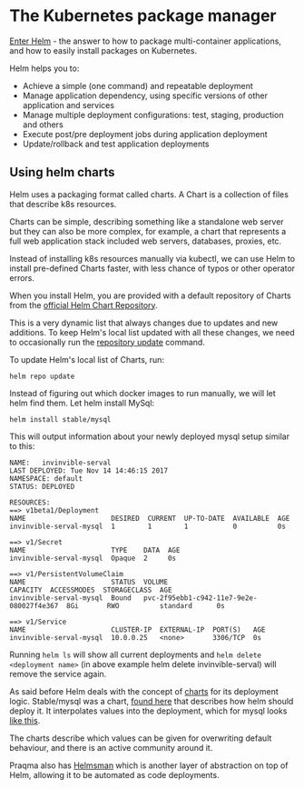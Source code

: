 # The Kubernetes package manager

[Enter Helm](https://github.com/helm/helm) - the
answer to how to package multi-container
applications, and how to easily install packages
on Kubernetes.

Helm helps you to:

- Achieve a simple (one command) and repeatable
  deployment
- Manage application dependency, using specific
  versions of other application and services
- Manage multiple deployment configurations: test,
  staging, production and others
- Execute post/pre deployment jobs during
  application deployment
- Update/rollback and test application deployments

## Using helm charts

Helm uses a packaging format called charts. A
Chart is a collection of files that describe k8s
resources.

Charts can be simple, describing something like a
standalone web server but they can also be more
complex, for example, a chart that represents a
full web application stack included web servers,
databases, proxies, etc.

Instead of installing k8s resources manually via
kubectl, we can use Helm to install pre-defined
Charts faster, with less chance of typos or other
operator errors.

When you install Helm, you are provided with a
default repository of Charts from the
[official Helm Chart Repository](https://artifacthub.io/).

This is a very dynamic list that always changes
due to updates and new additions. To keep Helm's
local list updated with all these changes, we need
to occasionally run the
[repository update](https://docs.helm.sh/helm/#helm-repo-update)
command.

To update Helm's local list of Charts, run:

```
helm repo update
```

Instead of figuring out which docker images to run
manually, we will let helm find them. Let helm
install MySql:

```
helm install stable/mysql
```

This will output information about your newly
deployed mysql setup similar to this:

```
NAME:   invinvible-serval
LAST DEPLOYED: Tue Nov 14 14:46:15 2017
NAMESPACE: default
STATUS: DEPLOYED

RESOURCES:
==> v1beta1/Deployment
NAME                     DESIRED  CURRENT  UP-TO-DATE  AVAILABLE  AGE
invinvible-serval-mysql  1        1        1           0          0s

==> v1/Secret
NAME                     TYPE    DATA  AGE
invinvible-serval-mysql  Opaque  2     0s

==> v1/PersistentVolumeClaim
NAME                     STATUS  VOLUME                                    CAPACITY  ACCESSMODES  STORAGECLASS  AGE
invinvible-serval-mysql  Bound   pvc-2f95ebb1-c942-11e7-9e2e-080027f4e367  8Gi       RWO          standard      0s

==> v1/Service
NAME                     CLUSTER-IP  EXTERNAL-IP  PORT(S)   AGE
invinvible-serval-mysql  10.0.0.25   <none>       3306/TCP  0s
```

Running `helm ls` will show all current
deployments and `helm delete <deployment name>`
(in above example helm delete invinvible-serval)
will remove the service again.

As said before Helm deals with the concept of
[charts](https://github.com/kubernetes/charts) for
its deployment logic. Stable/mysql was a chart,
[found here](https://github.com/kubernetes/charts/tree/master/stable/mysql)
that describes how helm should deploy it. It
interpolates values into the deployment, which for
mysql looks
[like this](https://github.com/kubernetes/charts/blob/master/stable/mysql/templates/deployment.yaml).

The charts describe which values can be given for
overwriting default behaviour, and there is an
active community around it.

Praqma also has
[Helmsman](https://github.com/Praqma/Helmsman)
which is another layer of abstraction on top of
Helm, allowing it to be automated as code
deployments.
